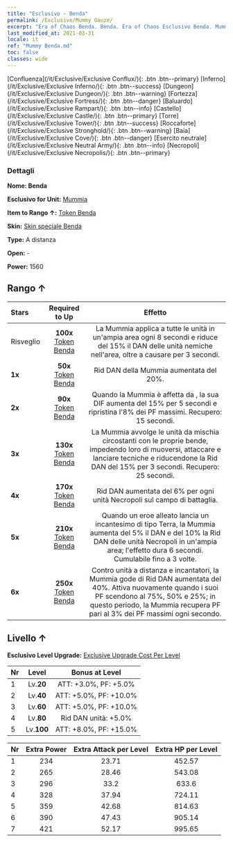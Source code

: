 ```yaml
---
title: "Esclusivo - Benda"
permalink: /Exclusive/Mummy Gauze/
excerpt: "Era of Chaos Benda. Benda. Era of Chaos Esclusivo Benda. Mummia Esclusivo."
last_modified_at: 2021-03-31
locale: it
ref: "Mummy Benda.md"
toc: false
classes: wide
---
```

 [Confluenza](/it/Exclusive/Exclusive Conflux/){: .btn .btn--primary} [Inferno](/it/Exclusive/Exclusive Inferno/){: .btn .btn--success} [Dungeon](/it/Exclusive/Exclusive Dungeon/){: .btn .btn--warning} [Fortezza](/it/Exclusive/Exclusive Fortress/){: .btn .btn--danger} [Baluardo](/it/Exclusive/Exclusive Rampart/){: .btn .btn--info} [Castello](/it/Exclusive/Exclusive Castle/){: .btn .btn--primary} [Torre](/it/Exclusive/Exclusive Tower/){: .btn .btn--success} [Roccaforte](/it/Exclusive/Exclusive Stronghold/){: .btn .btn--warning} [Baia](/it/Exclusive/Exclusive Cove/){: .btn .btn--danger} [Esercito neutrale](/it/Exclusive/Exclusive Neutral Army/){: .btn .btn--info} [Necropoli](/it/Exclusive/Exclusive Necropolis/){: .btn .btn--primary} 

### Dettagli
 **Nome: Benda** 

 **Esclusivo for Unit:** [Mummia](/it/units/Mummy/) 

 **Item to Rango ↑:** [Token Benda](/it/Items/con_981/)

 **Skin:** [Skin speciale Benda](/it/Items/con_649/)

 **Type:** A distanza

 **Open:** -

 **Power:** 1560

## Rango ↑

  |     Stars    |  Required to Up | Effetto |
  |:-------------|:---------------:|:---------------:|
  |  Risveglio  | **100x** [Token Benda](/it/Items/con_981/) | La Mummia applica <Morale basso> a tutte le unità in un'ampia area ogni 8 secondi e riduce del 15% il DAN delle unità nemiche nell'area, oltre a causare <Pestilenza> per 3 secondi. |
  | **1x** <i class="fas fa-star"/> | **50x** [Token Benda](/it/Items/con_981/) | Rid DAN della Mummia aumentata del 20%. |
  | **2x** <i class="fas fa-star"/> | **90x** [Token Benda](/it/Items/con_981/) | Quando la Mummia è affetta da <Morale basso>, la sua DIF aumenta del 15% per 5 secondi e ripristina l'8% dei PF massimi. Recupero: 15 secondi. |
  | **3x** <i class="fas fa-star"/> | **130x** [Token Benda](/it/Items/con_981/) | <Mummificazione> La Mummia avvolge le unità da mischia circostanti con le proprie bende, impedendo loro di muoversi, attaccare e lanciare tecniche e riducendone la Rid DAN del 15% per 3 secondi. Recupero: 25 secondi. |
  | **4x** <i class="fas fa-star"/> | **170x** [Token Benda](/it/Items/con_981/) | Rid DAN aumentata del 6% per ogni unità Necropoli sul campo di battaglia. |
  | **5x** <i class="fas fa-star"/> | **210x** [Token Benda](/it/Items/con_981/) | Quando un eroe alleato lancia un incantesimo di tipo Terra, la Mummia aumenta del 5% il DAN e del 10% la Rid DAN delle unità Necropoli in un'ampia area; l'effetto dura 6 secondi. Cumulabile fino a 3 volte. |
  | **6x** <i class="fas fa-star"/> | **250x** [Token Benda](/it/Items/con_981/) | Contro unità a distanza e incantatori, la Mummia gode di Rid DAN aumentata del 40%. Attiva nuovamente <Mummificazione> quando i suoi PF scendono al 75%, 50% e 25%; in questo periodo, la Mummia recupera PF pari al 3% dei PF massimi ogni secondo. |


## Livello ↑
 **Esclusivo Level Upgrade:** [Exclusive Upgrade Cost Per Level](/Exclusive/ExclusiveUpgradeCostPerLevel/)

  |  Nr  |   Level  | Bonus at Level |
  |:-----|:--------:|:--------------:|
  | 1 | Lv.**20** | ATT: +3.0%, PF: +5.0% |
  | 2 | Lv.**40** | ATT: +5.0%, PF: +10.0% |
  | 3 | Lv.**60** | ATT: +5.0%, PF: +10.0% |
  | 4 | Lv.**80** | Rid DAN unità: +5.0% |
  | 5 | Lv.**100** | ATT: +8.0%, PF: +15.0% |


  |  Nr  |  Extra Power | Extra Attack per Level | Extra HP per Level |
  |:-----|:--------:|:--------:|:--------:|
  | 1 | 234 | 23.71 | 452.57 |
  | 2 | 265 | 28.46 | 543.08 |
  | 3 | 296 | 33.2 | 633.6 |
  | 4 | 328 | 37.94 | 724.11 |
  | 5 | 359 | 42.68 | 814.63 |
  | 6 | 390 | 47.43 | 905.14 |
  | 7 | 421 | 52.17 | 995.65 |


